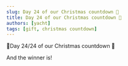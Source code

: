 ```yaml
---
slug: Day 24 of our Christmas countdown 🎄
title: Day 24 of our Christmas countdown 🎄
authors: [yacht]
tags: [gift, christmas countdown]
---
```



🎅Day 24/24 of our Christmas countdown 🎄

And the winner is!